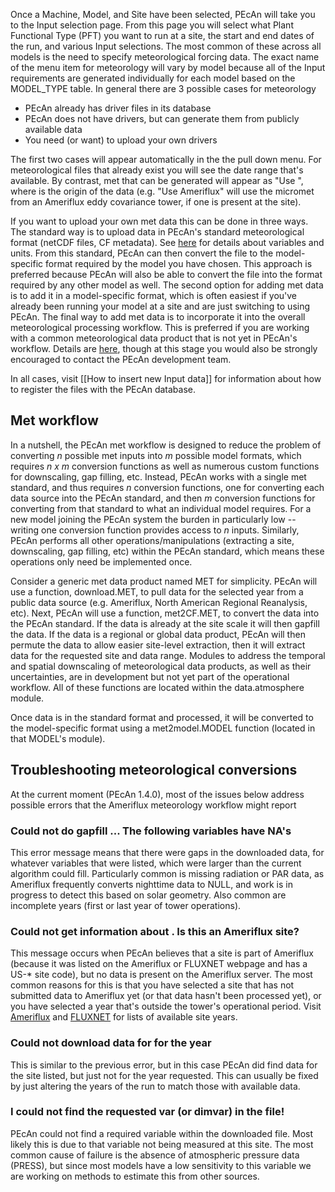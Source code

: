 Once a Machine, Model, and Site have been selected, PEcAn will take you to the Input selection page. From this page you will select what Plant Functional Type (PFT) you want to run at a site, the start and end dates of the run, and various Input selections. The most common of these across all models is the need to specify meteorological forcing data. The exact name of the menu item for meteorology will vary by model because all of the Input requirements are generated individually for each model based on the MODEL_TYPE table.  In general there are 3 possible cases for meteorology

* PEcAn already has driver files in its database
* PEcAn does not have drivers, but can generate them from publicly available data
* You need (or want) to upload your own drivers

The first two cases will appear automatically in the the pull down menu. For meteorological files that already exist you will see the date range that's available. By contrast, met that can be generated will appear as "Use <source>", where <source> is the origin of the data (e.g. "Use Ameriflux" will use the micromet from an Ameriflux eddy covariance tower, if one is present at the site).

If you want to upload your own met data this can be done in three ways. The standard way is to upload data in PEcAn's standard meteorological format (netCDF files, CF metadata). See [here](https://github.com/PecanProject/pecan/wiki/Adding-an-Input-Converter#met-data) for details about variables and units. From this standard, PEcAn can then convert the file to the model-specific format required by the model you have chosen. This approach is preferred because PEcAn will also be able to convert the file into the format required by any other model as well. The second option for adding met data is to add it in a model-specific format, which is often easiest if you've already been running your model at a site and are just switching to using PEcAn. The final way to add met data is to incorporate it into the overall meteorological processing workflow. This is preferred if you are working with a common meteorological data product that is not yet in PEcAn's workflow. Details are [here](https://github.com/PecanProject/pecan/wiki/Adding-an-Input-Converter#met-data), though at this stage you would also be strongly encouraged to contact the PEcAn development team.

In all cases, visit [[How to insert new Input data]] for information about how to register the files with the PEcAn database.

## Met workflow

In a nutshell, the PEcAn met workflow is designed to reduce the problem of converting *n* possible met inputs into *m* possible model formats, which requires *n x m* conversion functions as well as numerous custom functions for downscaling, gap filling, etc. Instead, PEcAn works with a single met standard, and thus requires *n* conversion functions, one for converting each data source into the PEcAn standard, and then *m* conversion functions for converting from that standard to what an individual model requires. For a new model joining the PEcAn system the burden in particularly low -- writing one conversion function provides access to *n* inputs. Similarly, PEcAn performs all other operations/manipulations (extracting a site, downscaling, gap filling, etc) within the PEcAn standard, which means these operations only need be implemented once.

Consider a generic met data product named MET for simplicity. PEcAn will use a function, download.MET, to pull data for the selected year from a public data source (e.g. Ameriflux, North American Regional Reanalysis, etc). Next, PEcAn will use a function, met2CF.MET, to convert the data into the PEcAn standard. If the data is already at the site scale it will then gapfill the data. If the data is a regional or global data product, PEcAn will then permute the data to allow easier site-level extraction, then it will extract data for the requested site and data range. Modules to address the temporal and spatial downscaling of meteorological data products, as well as their uncertainties, are in development but not yet part of the operational workflow. All of these functions are located within the data.atmosphere module.

Once data is in the standard format and processed, it will be converted to the model-specific format using a met2model.MODEL function (located in that MODEL's module).

## Troubleshooting meteorological conversions

At the current moment (PEcAn 1.4.0), most of the issues below address possible errors that the Ameriflux meteorology workflow might report

### Could not do gapfill ... The following variables have NA's

This error message means that there were gaps in the downloaded data, for whatever variables that were listed, which were larger than the current algorithm could fill. Particularly common is missing radiation or PAR data, as Ameriflux frequently converts nighttime data to NULL, and work is in progress to detect this based on solar geometry. Also common are incomplete years (first or last year of tower operations).

### Could not get information about <site> . Is this an Ameriflux site? 

This message occurs when PEcAn believes that a site is part of Ameriflux (because it was listed on the Ameriflux or FLUXNET webpage and has a US-* site code), but no data is present on the Ameriflux server. The most common reasons for this is that you have selected a site that has not submitted data to Ameriflux yet (or that data hasn't been processed yet), or you have selected a year that's outside the tower's operational period. Visit [Ameriflux](http://ameriflux.lbl.gov/sites/site-list-and-pages/) and [FLUXNET](http://fluxnet.ornl.gov/site_status) for lists of available site years.

### Could not download data for <site> for the year <YEAR>

This is similar to the previous error, but in this case PEcAn did find data for the site listed, but just not for the year requested. This can usually be fixed by just altering the years of the run to match those with available data.

###  I could not find the requested var (or dimvar) in the file!

PEcAn could not find a required variable within the downloaded file. Most likely this is due to that variable not being measured at this site. The most common cause of failure is the absence of atmospheric pressure data (PRESS), but since most models have a low sensitivity to this variable we are working on methods to estimate this from other sources.